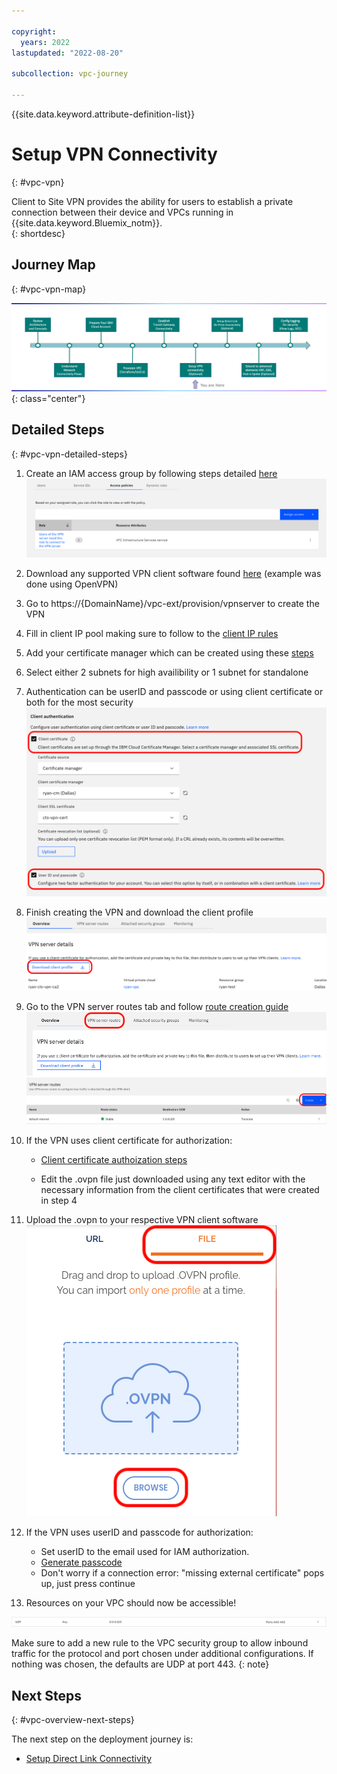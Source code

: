 ```yaml
---

copyright:
  years: 2022
lastupdated: "2022-08-20"

subcollection: vpc-journey

---
```


{{site.data.keyword.attribute-definition-list}}

# Setup VPN Connectivity
{: #vpc-vpn}

Client to Site VPN provides the ability for users to establish a private connection between their device and VPCs running in {{site.data.keyword.Bluemix_notm}}.  
{: shortdesc}

## Journey Map
{: #vpc-vpn-map}

   ![Architecture](images/vpn/journey-map.png){: class="center"}

## Detailed Steps
{: #vpc-vpn-detailed-steps}

1. Create an IAM access group by following steps detailed [here](https://{DomainName}/docs/vpc?topic=vpc-client-to-site-authentication#creating-cert-manager-instance-import) 
   ![Access](images/vpn/access.png)

2. Download any supported VPN client software found [here](https://{DomainName}/docs/vpc?topic=vpc-client-to-site-vpn-planning#vpn-client-software) (example was done using OpenVPN)
3. Go to https://{DomainName}/vpc-ext/provision/vpnserver to create the VPN
4. Fill in client IP pool making sure to follow to the [client IP rules](https://{DomainName}/docs/vpc?topic=vpc-client-to-site-vpn-planning) 
5. Add your certificate manager which can be created using these [steps](https://{DomainName}/docs/vpc?topic=vpc-client-to-site-authentication#creating-cert-manager-instance-import) 
6. Select either 2 subnets for high availibility or 1 subnet for standalone 
7. Authentication can be userID and passcode or using client certificate or both for the most security 
   ![Authorization](images/vpn/authorization.png)
8. Finish creating the VPN and download the client profile 
   ![Download](images/vpn/client_profile.png)
9. Go to the VPN server routes tab and follow [route creation guide](https://{DomainName}/docs/vpc?topic=vpc-vpn-client-to-site-routes&interface=ui#create-route-ui) ![route tab](images/vpn/route_tab.png) 
   ![route tab](images/vpn/create_route.png)
10. If the VPN uses client certificate for authorization:  

    - [Client certificate authoization steps](https://{DomainName}/docs/vpc?topic=vpc-vpn-client-environment-setup&interface=ui)
    
    - Edit the .ovpn file just downloaded using any text editor with the necessary information from the client certificates that were created in step 4

11. Upload the .ovpn to your respective VPN client software ![upload-ova](images/vpn/ovpn_upload.png)

12. If the VPN uses userID and passcode for authorization:  

    - Set userID to the email used for IAM authorization. 
    - [Generate passcode](https://iam.{{site.data.keyword.Bluemix_notm}}/identity/passcode)
    - Don't worry if a connection error: "missing external certificate" pops up, just press continue 

13. Resources on your VPC should now be accessible!  
   
   ![SG](images/vpn/security_group.png) 

   Make sure to add a new rule to the VPC security group to allow inbound traffic for the protocol and port chosen under additional configurations. If nothing was chosen, the defaults are UDP at port 443.
   {: note}

## Next Steps
{: #vpc-overview-next-steps}

The next step on the deployment journey is:
* [Setup Direct Link Connectivity](/docs/vpc-journey?topic=vpc-journey-vpc-directlink)